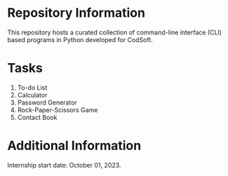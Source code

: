 # Repository Information
This repository hosts a curated collection of command-line interface (CLI) based programs in Python developed for CodSoft.
# Tasks
1. To-do List
2. Calculator
3. Password Generator
4. Rock-Paper-Scissors Game
5. Contact Book
# Additional Information
Internship start date: October 01, 2023.
